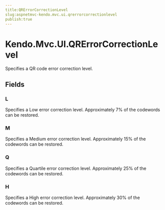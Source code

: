 ```yaml
---
title:QRErrorCorrectionLevel
slug:aspnetmvc-kendo.mvc.ui.qrerrorcorrectionlevel
publish:true
---
```


# Kendo.Mvc.UI.QRErrorCorrectionLevel
Specifies a QR code error correction level.

## Fields
### L
Specifies a Low error correction level. Approximately 7% of the codewords can be restored.
### M
Specifies a Medium error correction level. Approximately 15% of the codewords can be restored.
### Q
Specifies a Quartile error correction level. Approximately 25% of the codewords can be restored.
### H
Specifies a High error correction level. Approximately 30% of the codewords can be restored.




